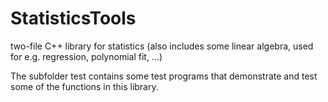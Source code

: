 # StatisticsTools
two-file C++ library for statistics (also includes some linear algebra, used for e.g. regression, polynomial fit, ...)

The subfolder test contains some test programs that demonstrate and test some of the functions in this library.
